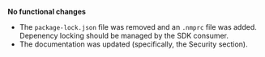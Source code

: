**No functional changes**

* The ```package-lock.json``` file was removed and an ```.nmprc``` file was added. Depenency locking should be managed by the SDK consumer.
* The documentation was updated (specifically, the Security section).
